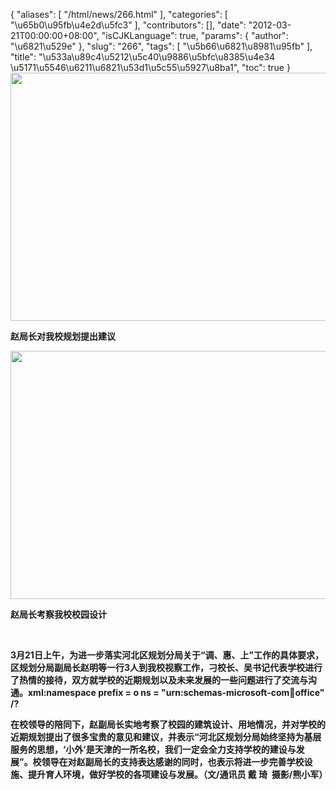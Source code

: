{
    "aliases": [
        "/html/news/266.html"
    ],
    "categories": [
        "\u65b0\u95fb\u4e2d\u5fc3"
    ],
    "contributors": [],
    "date": "2012-03-21T00:00:00+08:00",
    "isCJKLanguage": true,
    "params": {
        "author": "\u6821\u529e"
    },
    "slug": "266",
    "tags": [
        "\u5b66\u6821\u8981\u95fb"
    ],
    "title": "\u533a\u89c4\u5212\u5c40\u9886\u5bfc\u8385\u4e34  \u5171\u5546\u6211\u6821\u53d1\u5c55\u5927\u8ba1",
    "toc": true
}
**<img
    src="https://cdn.tfls.online/mirror/full/80c67eb5a33b9e9953319636cd52713d0af9fb54.jpg"
    style="display:block;margin-left:auto;margin-right:auto;"
    decoding="async"
    fetchpriority="auto"
    loading="lazy"
    height="397"
    width="600"
/>**

**赵局长对我校规划提出建议**

**<img
    src="https://cdn.tfls.online/mirror/full/5a1b79aba26c9e8db618ad33a0824e7f8cbb51af.jpg"
    style="display:block;margin-left:auto;margin-right:auto;"
    decoding="async"
    fetchpriority="auto"
    loading="lazy"
    height="397"
    width="600"
/>**

**赵局长考察我校校园设计**

 

**3月21日上午，为进一步落实河北区规划分局关于“调、惠、上”工作的具体要求，区规划分局副局长赵明等一行3人到我校视察工作，刁校长、吴书记代表学校进行了热情的接待，双方就学校的近期规划以及未来发展的一些问题进行了交流与沟通。xml:namespace prefix = o ns = "urn:schemas-microsoft-com:office:office" /?**

**在校领导的陪同下，赵副局长实地考察了校园的建筑设计、用地情况，并对学校的近期规划提出了很多宝贵的意见和建议，并表示“河北区规划分局始终坚持为基层服务的思想，‘小外’是天津的一所名校，我们一定会全力支持学校的建设与发展”。校领导在对赵副局长的支持表达感谢的同时，也表示将进一步完善学校设施、提升育人环境，做好学校的各项建设与发展。（文/通讯员 戴 琦  摄影/熊小军）**


